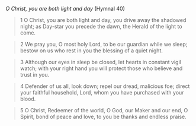 _O Christ, you are both light and day_ (Hymnal 40)

> 1
O Christ, you are both light and day,
you drive away the shadowed night;
as Day-star you precede the dawn,
the Herald of the light to come.

> 2
We pray you, O most holy Lord,
to be our guardian while we sleep;
bestow on us who rest in you
the blessing of a quiet night.

> 3
Although our eyes in sleep be closed,
let hearts in constant vigil watch;
with your right hand you will protect
those who believe and trust in you.

> 4
Defender of us all, look down;
repel our dread, malicious foe;
direct your faithful household, Lord,
whom you have purchased with your blood.

> 5
O Christ, Redeemer of the world,
O God, our Maker and our end,
O Spirit, bond of peace and love,
to you be thanks and endless praise.
